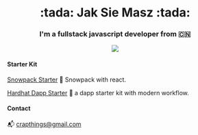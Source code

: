 <h1 align='center'>:tada: Jak Sie Masz :tada:</h1>

<h3 align='center'>I'm a fullstack javascript developer from 🇨🇳</h3>

<div align='center'>
  <img src='https://user-images.githubusercontent.com/1147704/142792552-de3e3e96-4277-4de6-b819-36644707b208.gif' />
</div>  

#### Starter Kit

[Snowpack Starter](https://github.com/crapthings/snowpack-starter-kit) :rocket: Snowpack with react.

[Hardhat Dapp Starter](https://github.com/crapthings/hardhat-dapp-starter) :rocket: a dapp starter kit with modern workflow.

#### Contact

:mailbox_with_mail: [crapthings@gmail.com](mailto:crapthings@gmail.com)
